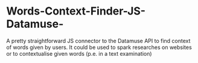 # Words-Context-Finder-JS-Datamuse-
A pretty straightforward JS connector to the Datamuse API to find context of words given by users.
It could be used to spark researches on websites or to contextualise given words (p.e. in a text examination)
